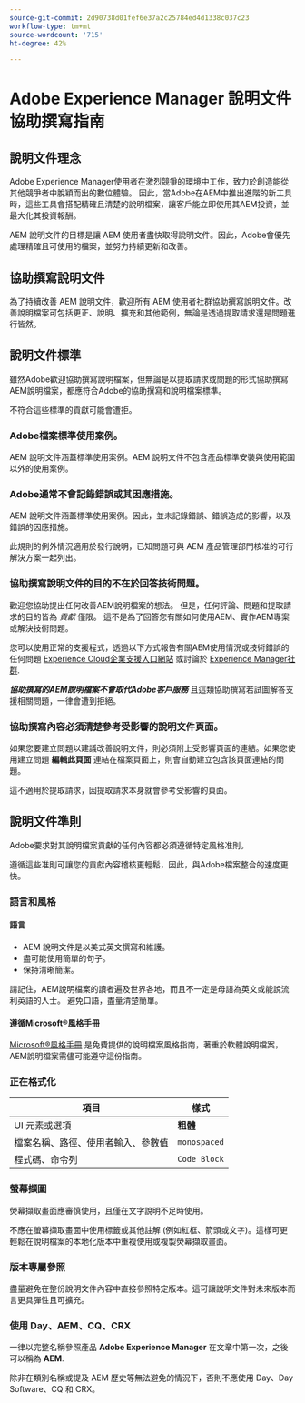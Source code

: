 ```yaml
---
source-git-commit: 2d90738d01fef6e37a2c25784ed4d1338c037c23
workflow-type: tm+mt
source-wordcount: '715'
ht-degree: 42%

---
```

# Adobe Experience Manager 說明文件協助撰寫指南

## 說明文件理念

Adobe Experience Manager使用者在激烈競爭的環境中工作，致力於創造能從其他競爭者中脫穎而出的數位體驗。 因此，當Adobe在AEM中推出進階的新工具時，這些工具會搭配精確且清楚的說明檔案，讓客戶能立即使用其AEM投資，並最大化其投資報酬。

AEM 說明文件的目標是讓 AEM 使用者盡快取得說明文件。因此，Adobe會優先處理精確且可使用的檔案，並努力持續更新和改善。

## 協助撰寫說明文件

為了持續改善 AEM 說明文件，歡迎所有 AEM 使用者社群協助撰寫說明文件。改善說明檔案可包括更正、說明、擴充和其他範例，無論是透過提取請求還是問題進行皆然。

## 說明文件標準

雖然Adobe歡迎協助撰寫說明檔案，但無論是以提取請求或問題的形式協助撰寫AEM說明檔案，都應符合Adobe的協助撰寫和說明檔案標準。

不符合這些標準的貢獻可能會遭拒。

### Adobe檔案標準使用案例。

AEM 說明文件涵蓋標準使用案例。AEM 說明文件不包含產品標準安裝與使用範圍以外的使用案例。

### Adobe通常不會記錄錯誤或其因應措施。

AEM 說明文件涵蓋標準使用案例。因此，並未記錄錯誤、錯誤造成的影響，以及錯誤的因應措施。

此規則的例外情況適用於發行說明，已知問題可與 AEM 產品管理部門核准的可行解決方案一起列出。

### 協助撰寫說明文件的目的不在於回答技術問題。

歡迎您協助提出任何改善AEM說明檔案的想法。 但是，任何評論、問題和提取請求的目的皆為 *貢獻* 僅限。 這不是為了回答您有關如何使用AEM、實作AEM專案或解決技術問題。

您可以使用正常的支援程式，透過以下方式報告有關AEM使用情況或技術錯誤的任何問題 [Experience Cloud企業支援入口網站](https://experienceleague.adobe.com/?support-solution=General#support) 或討論於 [Experience Manager社群](https://experienceleaguecommunities.adobe.com/t5/adobe-experience-manager/ct-p/adobe-experience-manager-community).

***協助撰寫的AEM說明檔案不會取代Adobe客戶服務*** 且這類協助撰寫若試圖解答支援相關問題，一律會遭到拒絕。

### 協助撰寫內容必須清楚參考受影響的說明文件頁面。

如果您要建立問題以建議改善說明文件，則必須附上受影響頁面的連結。如果您使用建立問題 **編輯此頁面** 連結在檔案頁面上，則會自動建立包含該頁面連結的問題。

這不適用於提取請求，因提取請求本身就會參考受影響的頁面。

## 說明文件準則

Adobe要求對其說明檔案貢獻的任何內容都必須遵循特定風格准則。

遵循這些准則可讓您的貢獻內容稽核更輕鬆，因此，與Adobe檔案整合的速度更快。

### 語言和風格

#### 語言

* AEM 說明文件是以美式英文撰寫和維護。
* 盡可能使用簡單的句子。
* 保持清晰簡潔。

請記住，AEM說明檔案的讀者遍及世界各地，而且不一定是母語為英文或能說流利英語的人士。 避免口語，盡量清楚簡單。

#### 遵循Microsoft®風格手冊

[Microsoft®風格手冊](https://learn.microsoft.com/en-us/style-guide/welcome/) 是免費提供的說明檔案風格指南，著重於軟體說明檔案，AEM說明檔案需儘可能遵守這份指南。

### 正在格式化

| 項目 | 樣式 |
|---|---|
| UI 元素或選項 | **粗體** |
| 檔案名稱、路徑、使用者輸入、參數值 | `monospaced` |
| 程式碼、命令列 | ```Code Block``` |

### 螢幕擷圖

熒幕擷取畫面應審慎使用，且僅在文字說明不足時使用。

不應在螢幕擷取畫面中使用標籤或其他註解 (例如紅框、箭頭或文字)。這樣可更輕鬆在說明檔案的本地化版本中重複使用或複製熒幕擷取畫面。

### 版本專屬參照

盡量避免在整份說明文件內容中直接參照特定版本。這可讓說明文件對未來版本而言更具彈性且可擴充。

### 使用 Day、AEM、CQ、CRX

一律以完整名稱參照產品 **Adobe Experience Manager** 在文章中第一次，之後可以稱為 **AEM**.

除非在類別名稱或提及 AEM 歷史等無法避免的情況下，否則不應使用 Day、Day Software、CQ 和 CRX。